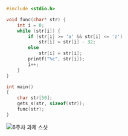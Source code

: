 ```c
#include <stdio.h>

void func(char* str) {
	int i = 0;
	while (str[i]) {
		if (str[i] >= 'a' && str[i] <= 'z')
			str[i] = str[i] - 32;
		else
			str[i] = str[i];
		printf("%c", str[i]);
		i++;
	}
}

int main()
{
	char str[50];
	gets_s(str, sizeof(str));
	func(str);
}
```
![6주차 과제 스샷](https://user-images.githubusercontent.com/101636319/170666886-637c4e1e-fe4a-4b29-9ddb-70ca4b27a5ad.png)

